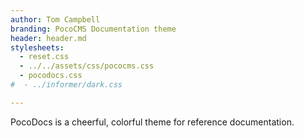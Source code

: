 ```yaml
---
author: Tom Campbell
branding: PocoCMS Documentation theme
header: header.md
stylesheets:
  - reset.css
  - ../../assets/css/pococms.css
  - pocodocs.css
#  - ../informer/dark.css

---
```


PocoDocs is a cheerful, colorful theme for reference documentation.

